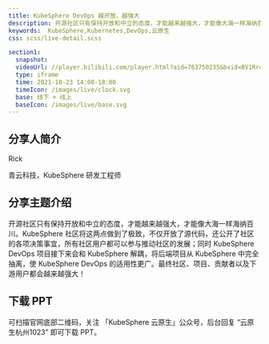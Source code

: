 ```yaml
---
title: KubeSphere DevOps 越开放，越强大
description: 开源社区只有保持开放和中立的态度，才能越来越强大，才能像大海一样海纳百川。KubeSphere 社区将这两点做到了极致，不仅开放了源代码，还公开了社区的各项决策事宜，所有社区用户都可以参与推动社区的发展；同时 KubeSphere DevOps 项目接下来会和 KubeSphere 解耦，将后端项目从 KubeSphere 中完全抽离，使 KubeSphere DevOps 的适用性更广。最终社区、项目、贡献者以及下游用户都会越来越强大！
keywords:  KubeSphere,Kubernetes,DevOps,云原生
css: scss/live-detail.scss

section1:
  snapshot: 
  videoUrl: //player.bilibili.com/player.html?aid=763750235&bvid=BV1Rr4y1y7wF&cid=430838015&page=1&high_quality=1
  type: iframe
  time: 2021-10-23 14:00-18:00
  timeIcon: /images/live/clock.svg
  base: 线下 + 线上
  baseIcon: /images/live/base.svg
---
```


## 分享人简介

Rick

青云科技，KubeSphere 研发工程师

## 分享主题介绍

开源社区只有保持开放和中立的态度，才能越来越强大，才能像大海一样海纳百川。KubeSphere 社区将这两点做到了极致，不仅开放了源代码，还公开了社区的各项决策事宜，所有社区用户都可以参与推动社区的发展；同时 KubeSphere DevOps 项目接下来会和 KubeSphere 解耦，将后端项目从 KubeSphere 中完全抽离，使 KubeSphere DevOps 的适用性更广。最终社区、项目、贡献者以及下游用户都会越来越强大！

## 下载 PPT

可扫描官网底部二维码，关注 「KubeSphere 云原生」公众号，后台回复 “云原生杭州1023” 即可下载 PPT。
